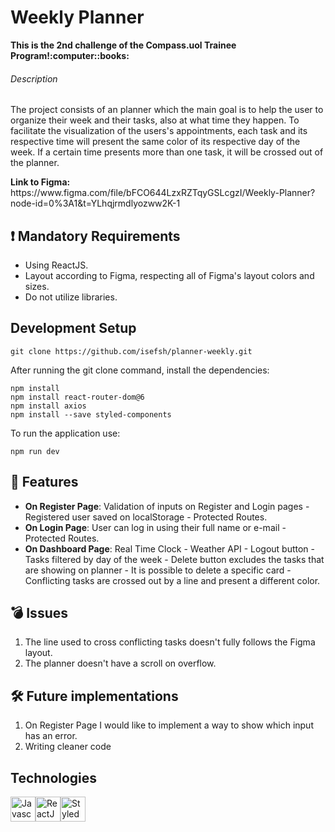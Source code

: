 # Weekly Planner
<aside><strong>This is the 2nd challenge of the Compass.uol Trainee Program!:computer::books:</strong></aside>

###### Description
<p>
The project consists of an planner which the main goal is to help the user to organize their week and their tasks, also at what time they happen. 
To facilitate the visualization of the users's appointments, each task and its respective time will present the same color of its respective day of the week. 
If a certain time presents more than one task, it will be crossed out of the planner.
</p>

<aside><strong>Link to Figma:</strong> https://www.figma.com/file/bFCO644LzxRZTqyGSLcgzI/Weekly-Planner?node-id=0%3A1&t=YLhqjrmdlyozww2K-1</aside>

## :heavy_exclamation_mark: Mandatory Requirements
<ul>
<li>
Using ReactJS.
</li>
<li>
Layout according to Figma, respecting all of Figma's layout colors and sizes.
</li>
<li>
Do not utilize libraries.
</li>
</ul>

## Development Setup
`git clone https://github.com/isefsh/planner-weekly.git`

<p>After running the git clone command, install the dependencies:</p>

`npm install` <br/>
`npm install react-router-dom@6` <br/>
`npm install axios` <br/>
`npm install --save styled-components` <br/>

<p>To run the application use:</p>

`npm run dev`

## :wrench: Features
<ul>
<li>
<strong>On Register Page</strong>: Validation of inputs on Register and Login pages - Registered user saved on localStorage - Protected Routes.
</li>
<li>
<strong>On Login Page</strong>: User can log in using their full name or e-mail - Protected Routes.
</li>
<li>
<strong>On Dashboard Page</strong>: Real Time Clock - Weather API - Logout button - Tasks filtered by day of the week - Delete button excludes the tasks that are showing on planner - It is possible to delete a specific card - Conflicting tasks are crossed out by a line and present a different color.
</li>
</ul>

## :bomb: Issues
<ol>
<li>The line used to cross conflicting tasks doesn't fully follows the Figma layout.</li>
<li>The planner doesn't have a scroll on overflow.</li>
</ol>

## :hammer_and_wrench: Future implementations
<ol>
<li>On Register Page I would like to implement a way to show which input has an error.</li>
<li>Writing cleaner code</li>
</ol>

## Technologies
<div style="display:flex;">
  <a><img src='https://logospng.org/download/javascript/logo-javascript-1024.png' alt='Javascript' width='40' height='40'></a>
  <a><img src='https://icon-library.com/images/react-icon/react-icon-29.jpg' alt='ReactJS' width='40' height='40'></a>
  <a><img src='https://miro.medium.com/max/480/1*Iohnw2aOQ5EBghVoqKA7VA.png' alt='Styled Components' width='40' height='40'></a>
</div>
